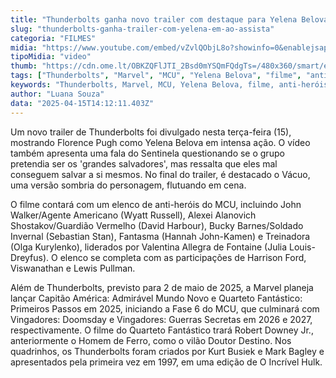 ```yaml
---
title: "Thunderbolts ganha novo trailer com destaque para Yelena Belova em ação"
slug: "thunderbolts-ganha-trailer-com-yelena-em-ao-assista"
categoria: "FILMES"
midia: "https://www.youtube.com/embed/vZvlQObjL8o?showinfo=0&enablejsapi=1"
tipoMidia: "video"
thumb: "https://cdn.ome.lt/OBKZQFlJTI_2Bsd0mYSQmFQdgTs=/480x360/smart/extras/conteudos/omelete_THUMB_-_2025-04-15T102927.812.png"
tags: ["Thunderbolts", "Marvel", "MCU", "Yelena Belova", "filme", "anti-heróis", "trailer"]
keywords: "Thunderbolts, Marvel, MCU, Yelena Belova, filme, anti-heróis, trailer"
author: "Luana Souza"
data: "2025-04-15T14:12:11.403Z"
---
```


Um novo trailer de Thunderbolts foi divulgado nesta terça-feira (15), mostrando Florence Pugh como Yelena Belova em intensa ação. O vídeo também apresenta uma fala do Sentinela questionando se o grupo pretendia ser os 'grandes salvadores', mas ressalta que eles mal conseguem salvar a si mesmos. No final do trailer, é destacado o Vácuo, uma versão sombria do personagem, flutuando em cena.

O filme contará com um elenco de anti-heróis do MCU, incluindo John Walker/Agente Americano (Wyatt Russell), Alexei Alanovich Shostakov/Guardião Vermelho (David Harbour), Bucky Barnes/Soldado Invernal (Sebastian Stan), Fantasma (Hannah John-Kamen) e Treinadora (Olga Kurylenko), liderados por Valentina Allegra de Fontaine (Julia Louis-Dreyfus). O elenco se completa com as participações de Harrison Ford, Viswanathan e Lewis Pullman.

Além de Thunderbolts, previsto para 2 de maio de 2025, a Marvel planeja lançar Capitão América: Admirável Mundo Novo e Quarteto Fantástico: Primeiros Passos em 2025, iniciando a Fase 6 do MCU, que culminará com Vingadores: Doomsday e Vingadores: Guerras Secretas em 2026 e 2027, respectivamente. O filme do Quarteto Fantástico trará Robert Downey Jr., anteriormente o Homem de Ferro, como o vilão Doutor Destino. Nos quadrinhos, os Thunderbolts foram criados por Kurt Busiek e Mark Bagley e apresentados pela primeira vez em 1997, em uma edição de O Incrível Hulk.